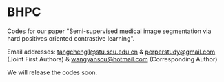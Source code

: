 # BHPC
Codes for our paper "Semi-supervised medical image segmentation via hard positives oriented contrastive learning".

Email addresses: tangcheng1@stu.scu.edu.cn & perperstudy@gmail.com (Joint First Authors) & wangyanscu@hotmail.com (Corresponding Author)

We will release the codes soon.
